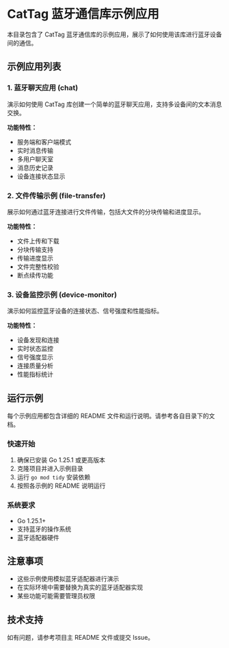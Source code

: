 # CatTag 蓝牙通信库示例应用

本目录包含了 CatTag 蓝牙通信库的示例应用，展示了如何使用该库进行蓝牙设备间的通信。

## 示例应用列表

### 1. 蓝牙聊天应用 (chat)

演示如何使用 CatTag 库创建一个简单的蓝牙聊天应用，支持多设备间的文本消息交换。

**功能特性：**

- 服务端和客户端模式
- 实时消息传输
- 多用户聊天室
- 消息历史记录
- 设备连接状态显示

### 2. 文件传输示例 (file-transfer)

展示如何通过蓝牙连接进行文件传输，包括大文件的分块传输和进度显示。

**功能特性：**

- 文件上传和下载
- 分块传输支持
- 传输进度显示
- 文件完整性校验
- 断点续传功能

### 3. 设备监控示例 (device-monitor)

演示如何监控蓝牙设备的连接状态、信号强度和性能指标。

**功能特性：**

- 设备发现和连接
- 实时状态监控
- 信号强度显示
- 连接质量分析
- 性能指标统计

## 运行示例

每个示例应用都包含详细的 README 文件和运行说明。请参考各自目录下的文档。

### 快速开始

1. 确保已安装 Go 1.25.1 或更高版本
2. 克隆项目并进入示例目录
3. 运行 `go mod tidy` 安装依赖
4. 按照各示例的 README 说明运行

### 系统要求

- Go 1.25.1+
- 支持蓝牙的操作系统
- 蓝牙适配器硬件

## 注意事项

- 这些示例使用模拟蓝牙适配器进行演示
- 在实际环境中需要替换为真实的蓝牙适配器实现
- 某些功能可能需要管理员权限

## 技术支持

如有问题，请参考项目主 README 文件或提交 Issue。

